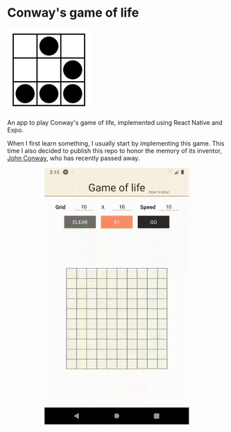 # Conway's game of life

![Glider](/assets/icon.png)

An app to play Conway's game of life, implemented using React Native and Expo.

When I first learn something, I usually start by implementing this game. This time I also decided to publish this repo to honor the memory of its inventor, [John Conway](https://it.wikipedia.org/wiki/John_Conway), who has recently passed away.

<p align="center">
  <img alt="Glider in the game" src="/media/glider.gif" width="333">
</p>
